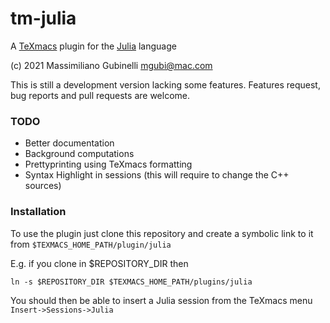 # tm-julia

A [TeXmacs](https://www.texmacs.org/tmweb/home/welcome.en.html) plugin for the [Julia](https://julialang.org) language

(c) 2021  Massimiliano Gubinelli <mgubi@mac.com>

This is still a development version lacking some features. Features request, bug reports and pull requests are welcome.

### TODO

* Better documentation
* Background computations
* Prettyprinting using TeXmacs formatting
* Syntax Highlight in sessions (this will require to change the C++ sources)



### Installation

To use the plugin just clone this repository and create a symbolic link to it from `$TEXMACS_HOME_PATH/plugin/julia`

E.g. if you clone in $REPOSITORY_DIR then 
```
ln -s $REPOSITORY_DIR $TEXMACS_HOME_PATH/plugins/julia
```

You should then be able to insert a Julia session from the TeXmacs menu `Insert->Sessions->Julia`
